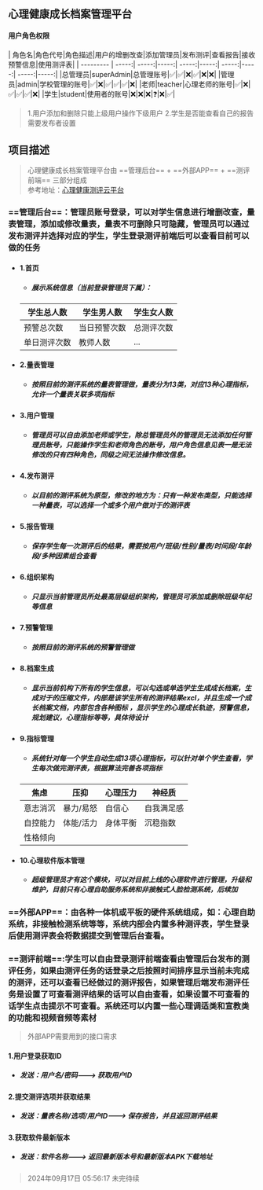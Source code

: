 ## 心理健康成长档案管理平台

#### 用户角色权限

| 角色名|角色代号|角色描述|用户的增删改查|添加管理员|发布测评|查看报告|接收预警信息|使用测评表|
| --------- | -----:| -----:|-----:| -----:|-----:| -----:|-----:| -----:|-----:|
|总管理员|superAdmin|总管理账号|✅|✅|❌|✅|❌|❌|
|管理员|admin|学校管理的账号|✅|❌|✅|✅|✅|❌|
|老师|teacher|心理老师的账号|✅|❌|✅|✅|✅|❌|
|学生|student|使用者的账号|❌|❌|❌|❓|❌|✅|

> 1.用户添加和删除只能上级用户操作下级用户 
> 2.学生是否能查看自己的报告需要发布者设置

## 项目描述
> 心理健康成长档案管理平台由 ==管理后台== + ==外部APP== + ==测评前端== 三部分组成  
参考地址：[心理健康测评云平台](http://101.200.35.106:8888/#/)


### ==管理后台==：管理员账号登录，可以对学生信息进行增删改查，量表管理，添加或修改量表，量表不可删除只可隐藏，管理员可以通过发布测评并选择对应的学生，学生登录测评前端后可以查看目前可以做的任务

- #### 1.首页
	- ##### 展示系统信息（当前登录管理员下属）：
	|学生总人数|学生男人数|学生女人数|
	|-|-|-|
	|预警总次数|当日预警次数|总测评次数|
	|单日测评次数|教师人数|...|
- #### 2.量表管理
	- ##### 按照目前的测评系统的量表管理做，量表分为13类，对应13种心理指标，允许一个量表关联多项指标
- #### 3.用户管理
	- ##### 管理员可以自由添加老师或学生，除总管理员外的管理员无法添加任何管理员账号，只能操作学生和老师角色的账号，用户角色信息见表一是无法修改的只有四种角色，同级之间无法操作修改信息。
- #### 4.发布测评
	- ##### 以目前的测评系统为原型，修改的地方为：只有一种发布类型，只能选择一种量表，可以选择一个或多个用户做对于的测评表
- #### 5.报告管理
	- ##### 保存学生每一次测评后的结果，需要按用户/班级/性别/量表/时间段/年龄段/多种因素组合查看
- #### 6.组织架构
	- ##### 只显示当前管理员所处最高层级组织架构，管理员可添加或删除班级年纪等信息
- #### 7.预警管理
	- ##### 按照目前的测评系统的预警管理做
- #### 8.档案生成
	- ##### 显示当前机构下所有的学生信息，可以勾选或单选学生生成成长档案，生成对于的压缩文件，内部是该学生所有的测评结果excl，并且生成一个成长档案文档，内部包含各种图标 ，显示学生的心理成长轨迹，预警信息，规划建议，心理指标等等，具体待设计
- #### 9.指标管理
	- ##### 系统针对每一个学生自动生成13项心理指标，可以针对单个学生查看，学生每次做完测评表，根据算法完善各项指标
	|焦虑|压抑|心理压力|神经质|
	|-|-|-|-|
	|意志消沉|暴力/易怒|自信心|自我满足感|
	|自控能力|体能/活力|身体平衡|沉稳指数|
	|性格倾向|
- #### 10.心理软件版本管理
	- ##### 超级管理员才有这个模块，可以对目前上线的心理软件进行管理，升级和维护，目前只有心理自助服务系统和非接触式人脸检测系统，后续加


### ==外部APP==：由各种一体机或平板的硬件系统组成，如：心理自助系统，非接触检测系统等等，系统内部会内置多种测评表，学生登录后使用测评表会将数据提交到管理后台查看。

### ==测评前端==:学生可以自由登录测评前端查看由管理后台发布的测评任务，如果由测评任务的话登录之后按照时间排序显示当前未完成的测评，还可以查看已经做过的测评报告，如果管理后端发布测评任务是设置了可查看测评结果的话可以自由查看，如果设置不可查看的话学生点击提示不可查看。系统还可以内置一些心理调适类和宣教类的功能和视频音频等素材



> 外部APP需要用到的接口需求

#### 1.用户登录获取ID
- ##### 发送：用户名/密码---> 获取用户ID
#### 2.提交测评选项并获取结果
- ##### 发送：量表名称/选项/用户ID---> 保存报告，并且返回测评结果
#### 3.获取软件最新版本
- ##### 发送：软件名称---> 返回最新版本号和最新版本APK下载地址

> 2024年09月17日 05:56:17 未完待续



